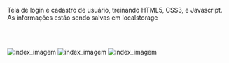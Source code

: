 Tela de login e cadastro de usuário, treinando HTML5, CSS3, e Javascript. <br>
As informações estão sendo salvas em localstorage

<br><br> 

![index_imagem](https://github.com/Samuelloliiveira/tela_de_cadastro_e_acesso/blob/main/img/login.jpg?raw=true) 
![index_imagem](https://github.com/Samuelloliiveira/tela_de_cadastro_e_acesso/blob/main/img/cadastro.jpg?raw=true) 
![index_imagem](https://github.com/Samuelloliiveira/tela_de_cadastro_e_acesso/blob/main/img/home.jpg?raw=true) 
